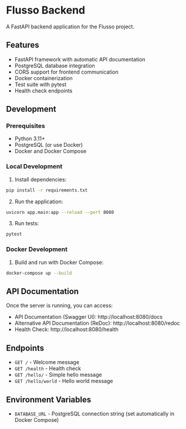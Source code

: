 # Flusso Backend

A FastAPI backend application for the Flusso project.

## Features

- FastAPI framework with automatic API documentation
- PostgreSQL database integration
- CORS support for frontend communication
- Docker containerization
- Test suite with pytest
- Health check endpoints

## Development

### Prerequisites

- Python 3.11+
- PostgreSQL (or use Docker)
- Docker and Docker Compose

### Local Development

1. Install dependencies:

```bash
pip install -r requirements.txt
```

2. Run the application:

```bash
uvicorn app.main:app --reload --port 8080
```

3. Run tests:

```bash
pytest
```

### Docker Development

1. Build and run with Docker Compose:

```bash
docker-compose up --build
```

## API Documentation

Once the server is running, you can access:

- API Documentation (Swagger UI): http://localhost:8080/docs
- Alternative API Documentation (ReDoc): http://localhost:8080/redoc
- Health Check: http://localhost:8080/health

## Endpoints

- `GET /` - Welcome message
- `GET /health` - Health check
- `GET /hello/` - Simple hello message
- `GET /hello/world` - Hello world message

## Environment Variables

- `DATABASE_URL` - PostgreSQL connection string (set automatically in Docker Compose)
